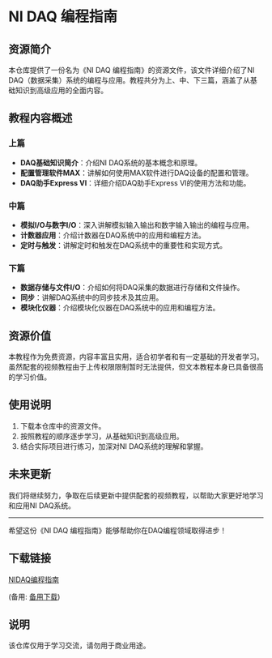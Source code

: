 # NI DAQ 编程指南

## 资源简介

本仓库提供了一份名为《NI DAQ 编程指南》的资源文件，该文件详细介绍了NI DAQ（数据采集）系统的编程与应用。教程共分为上、中、下三篇，涵盖了从基础知识到高级应用的全面内容。

## 教程内容概述

### 上篇
- **DAQ基础知识简介**：介绍NI DAQ系统的基本概念和原理。
- **配置管理软件MAX**：讲解如何使用MAX软件进行DAQ设备的配置和管理。
- **DAQ助手Express VI**：详细介绍DAQ助手Express VI的使用方法和功能。

### 中篇
- **模拟I/O与数字I/O**：深入讲解模拟输入输出和数字输入输出的编程与应用。
- **计数器应用**：介绍计数器在DAQ系统中的应用和编程方法。
- **定时与触发**：讲解定时和触发在DAQ系统中的重要性和实现方式。

### 下篇
- **数据存储与文件I/O**：介绍如何将DAQ采集的数据进行存储和文件操作。
- **同步**：讲解DAQ系统中的同步技术及其应用。
- **模块化仪器**：介绍模块化仪器在DAQ系统中的应用和编程方法。

## 资源价值

本教程作为免费资源，内容丰富且实用，适合初学者和有一定基础的开发者学习。虽然配套的视频教程由于上传权限限制暂时无法提供，但文本教程本身已具备很高的学习价值。

## 使用说明

1. 下载本仓库中的资源文件。
2. 按照教程的顺序逐步学习，从基础知识到高级应用。
3. 结合实际项目进行练习，加深对NI DAQ系统的理解和掌握。

## 未来更新

我们将继续努力，争取在后续更新中提供配套的视频教程，以帮助大家更好地学习和应用NI DAQ系统。

---

希望这份《NI DAQ 编程指南》能够帮助你在DAQ编程领域取得进步！

## 下载链接
[NIDAQ编程指南](https://pan.quark.cn/s/2542bb695b0d) 

(备用: [备用下载](https://pan.baidu.com/s/1znQhOa-iuYkN_dlA5Sq5ZQ?pwd=1234))

## 说明

该仓库仅用于学习交流，请勿用于商业用途。
